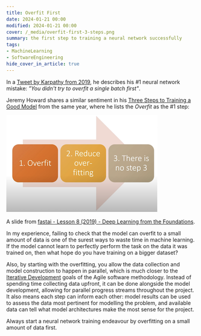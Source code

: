 ```yaml
---
title: Overfit First
date: 2024-01-21 00:00
modified: 2024-01-21 00:00
cover: /_media/overfit-first-3-steps.png
summary: the first step to training a neural network successfully
tags:
- MachineLearning
- SoftwareEngineering
hide_cover_in_article: true
---
```


In a [Tweet by Karpathy from 2019](https://twitter.com/karpathy/status/1013244313327681536?lang=en), he describes his #1 neural network mistake: *"You didn't try to overfit a single batch first"*.

Jeremy Howard shares a similar sentiment in his [Three Steps to Training a Good Model](https://www.youtube.com/watch?v=4u8FxNEDUeg&t=1267s) from the same year, where he lists the *Overfit* as the #1 step:

![Three Steps to Training a Good Model by Jeremy Howard](../_media/overfit-first-3-steps.png)

A slide from [fastai - Lesson 8 (2019) - Deep Learning from the Foundations](https://www.youtube.com/watch?v=4u8FxNEDUeg&t=1267s0).

In my experience, failing to check that the model can overfit to a small amount of data is one of the surest ways to waste time in machine learning. If the model cannot learn to perfectly perform the task on the data it was trained on, then what hope do you have training on a bigger dataset?

Also, by starting with the overfitting, you allow the data collection and model construction to happen in parallel, which is much closer to the [Iterative Development](iterative-development.md) goals of the Agile software methodology. Instead of spending time collecting data upfront, it can be done alongside the model development, allowing for parallel progress streams throughout the project. It also means each step can inform each other: model results can be used to assess the data most pertinent for modelling the problem, and available data can tell what model architectures make the most sense for the project.

Always start a neural network training endeavour by overfitting on a small amount of data first.

